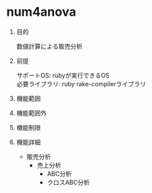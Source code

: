num4anova
===========
1. 目的

    数値計算による販売分析

1. 前提

   サポートOS: rubyが実行できるOS  
   必要ライブラリ:  ruby rake-compilerライブラリ  

1. 機能範囲

1. 機能範囲外

1. 機能制限

1. 機能詳細
    * 販売分析
      - 売上分析
        - ABC分析
        - クロスABC分析
